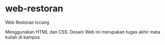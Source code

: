 # web-restoran
Web Restoran Iccang

Menggunakan HTML dan CSS.
Desain Web ini merupakan tugas akhir mata kuliah di kampus
